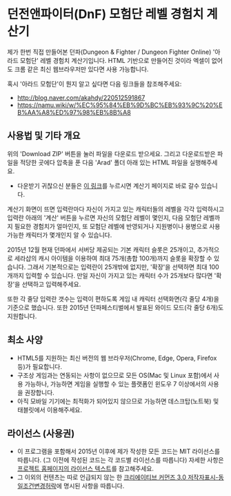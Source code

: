 # 던전앤파이터(DnF) 모험단 레벨 경험치 계산기

제가 한번 직접 만들어본 던파(Dungeon & Fighter / Dungeon Fighter Online) '아라드 모험단' 레벨 경험치 계산기입니다.
HTML 기반으로 만들어진 것이라 엑셀이 없어도 크롬 같은 최신 웹브라우저만 있다면 사용 가능합니다.

혹시 '아라드 모험단'이 뭔지 알고 싶다면 다음 링크들을 참조해주세요:

- http://blog.naver.com/akahdy/220512591867
- https://namu.wiki/w/%EC%95%84%EB%9D%BC%EB%93%9C%20%EB%AA%A8%ED%97%98%EB%8B%A8

## 사용법 및 기타 개요

위의 'Download ZIP' 버튼을 눌러 파일을 다운로드 받으세요.
그리고 다운로드받은 파일을 적당한 곳에다 압축을 푼 다음 'Arad' 폴더 아래 있는 HTML 파일을 실행해주세요.

- 다운받기 귀찮으신 분들은 [이 링크](http://senarin.github.io/AradCalc/dnf_advlevel.html)를 누르시면 계산기 페이지로 바로 갈수 있습니다.

계산기 화면이 뜨면 입력란마다 자신이 가지고 있는 캐릭터들의 레벨을 각각 입력하시고 입력란 아래의 '계산' 버튼을 누르면 자신의 모험단 레벨이 몇인지, 다음 모험단 레벨까지 필요한 경험치가 얼마인지, 또 모험단 레벨에 반영되거나 지원병이나 용병으로 사용 가능한 캐릭터가 몇개인지 알 수 있습니다.

2015년 12월 현재 던파에서 서버당 제공되는 기본 캐릭터 슬롯은 25개이고, 추가적으로 세라샵의 캐시 아이템을 이용하여 최대 75개(총합 100개)까지 슬롯을 확장할 수 있습니다. 그래서 기본적으로는 입력란이 25개밖에 없지만, '확장'을 선택하면 최대 100개까지 입력할 수 있습니다. 만일 자신이 가지고 있는 캐릭터 수가 25개보다 많다면 '확장'을 선택하고 입력해주세요.

또한 각 줄당 입력란 갯수는 입력이 편하도록 게임 내 캐릭터 선택화면(각 줄당 4개)을 기준으로 했습니다. 또한 2015년 던파페스티벌에서 발표된 와이드 모드(각 줄당 6개)도 지원합니다.

## 최소 사양
- HTML5를 지원하는 최신 버전의 웹 브라우저(Chrome, Edge, Opera, Firefox 등)가 필요합니다.
- 구조상 게임과는 연동되는 사항이 없으므로 모든 OS(Mac 및 Linux 포함)에서 사용 가능하나, 가능하면 게임을 실행할 수 있는 플랫폼인 윈도우 7 이상에서의 사용을 권장합니다.
- 아직 모바일 기기에는 최적화가 되어있지 않으므로 가능하면 데스크탑(노트북) 및 태블릿에서 이용해주세요.

## 라이선스 (사용권)
- 이 프로그램을 포함해서 2015년 이후에 제가 작성한 모든 코드는 MIT 라이선스를 따릅니다. (그 이전에 작성된 코드는 각 코드별 라이선스를 따릅니다) 자세한 사항은 [프로젝트 홈페이지의 라이선스 텍스트](http://senarin.github.io/LICENSE.txt)를 참고해주세요.
- 그 이외의 컨텐츠는 따로 언급되지 않는 한 [크리에이티브 커먼즈 3.0 저작자표시-동일조건변경허락](https://creativecommons.org/licenses/by-sa/3.0/)에 명시된 사항을 따릅니다.
